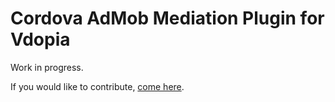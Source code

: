 # Cordova AdMob Mediation Plugin for Vdopia

Work in progress.

If you would like to contribute, [come here](https://github.com/rehy/cordova-admob-mediation).
